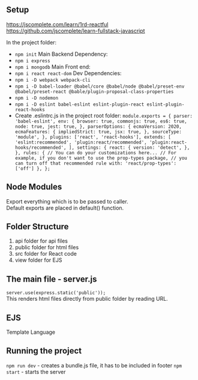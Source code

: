## Setup

https://jscomplete.com/learn/1rd-reactful <br>
https://github.com/jscomplete/learn-fullstack-javascript

In the project folder:
- `npm init`
Main Backend Dependency:
- `npm i express`
- `npm i mongodb`
Main Front end:
- `npm i react react-dom`
Dev Dependencies:
- `npm i -D webpack webpack-cli`
- `npm i -D babel-loader @babel/core @babel/node @babel/preset-env @babel/preset-react @bable/plugin-proposal-class-properties`
- `npm i -D nodemon`
- `npm i -D eslint babel-eslint eslint-plugin-react eslint-plugin-react-hooks`
- Create .eslintrc.js in the project root folder:
	  `module.exports = {
	  parser: 'babel-eslint',
	  env: {
	    browser: true,
	    commonjs: true,
	    es6: true,
	    node: true,
	    jest: true,
	  },
	  parserOptions: {
	    ecmaVersion: 2020,
	    ecmaFeatures: {
	      impliedStrict: true,
	      jsx: true,
	    },
	    sourceType: 'module',
	  },
	  plugins: ['react', 'react-hooks'],
	  extends: [
	    'eslint:recommended',
	    'plugin:react/recommended',
	    'plugin:react-hooks/recommended',
	  ],
	  settings: {
	    react: {
	      version: 'detect',
	    },
	  },
	  rules: {
	    // You can do your customizations here...
	    // For example, if you don't want to use the prop-types package,
	    // you can turn off that recommended rule with: 'react/prop-types': ['off']
	  },
	};`

 
## Node Modules

Export everything which is to be passed to caller. <br>
Default exports are placed in default() function.


## Folder Structure

1. api folder for api files
2. public folder for html files
3. src folder for React code
4. view folder for EJS


## The main file - server.js

`server.use(express.static('public'));`<br>
This renders html files directly from public folder by reading URL.


## EJS

Template Language


## Running the project

`npm run dev` - creates a bundle.js file, it has to be included in footer
`npm start` - starts the server